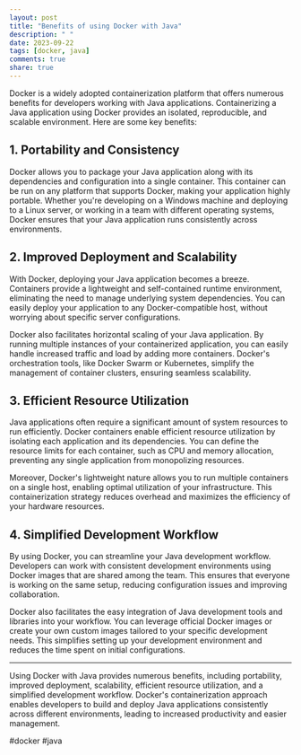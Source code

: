 ```yaml
---
layout: post
title: "Benefits of using Docker with Java"
description: " "
date: 2023-09-22
tags: [docker, java]
comments: true
share: true
---
```


Docker is a widely adopted containerization platform that offers numerous benefits for developers working with Java applications. Containerizing a Java application using Docker provides an isolated, reproducible, and scalable environment. Here are some key benefits:

## 1. **Portability and Consistency**

Docker allows you to package your Java application along with its dependencies and configuration into a single container. This container can be run on any platform that supports Docker, making your application highly portable. Whether you're developing on a Windows machine and deploying to a Linux server, or working in a team with different operating systems, Docker ensures that your Java application runs consistently across environments.

## 2. **Improved Deployment and Scalability**

With Docker, deploying your Java application becomes a breeze. Containers provide a lightweight and self-contained runtime environment, eliminating the need to manage underlying system dependencies. You can easily deploy your application to any Docker-compatible host, without worrying about specific server configurations.

Docker also facilitates horizontal scaling of your Java application. By running multiple instances of your containerized application, you can easily handle increased traffic and load by adding more containers. Docker's orchestration tools, like Docker Swarm or Kubernetes, simplify the management of container clusters, ensuring seamless scalability.

## 3. **Efficient Resource Utilization**

Java applications often require a significant amount of system resources to run efficiently. Docker containers enable efficient resource utilization by isolating each application and its dependencies. You can define the resource limits for each container, such as CPU and memory allocation, preventing any single application from monopolizing resources.

Moreover, Docker's lightweight nature allows you to run multiple containers on a single host, enabling optimal utilization of your infrastructure. This containerization strategy reduces overhead and maximizes the efficiency of your hardware resources.

## 4. **Simplified Development Workflow**

By using Docker, you can streamline your Java development workflow. Developers can work with consistent development environments using Docker images that are shared among the team. This ensures that everyone is working on the same setup, reducing configuration issues and improving collaboration.

Docker also facilitates the easy integration of Java development tools and libraries into your workflow. You can leverage official Docker images or create your own custom images tailored to your specific development needs. This simplifies setting up your development environment and reduces the time spent on initial configurations.

---

Using Docker with Java provides numerous benefits, including portability, improved deployment, scalability, efficient resource utilization, and a simplified development workflow. Docker's containerization approach enables developers to build and deploy Java applications consistently across different environments, leading to increased productivity and easier management.

\#docker #java